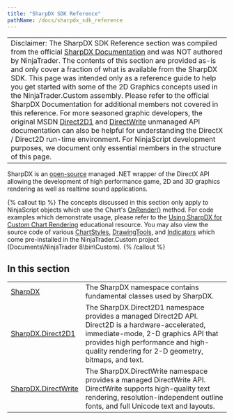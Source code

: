 ```yaml
---
title: "SharpDX SDK Reference"
pathName: /docs/sharpdx_sdk_reference
---
```


|  |
| --- |
| Disclaimer: The SharpDX SDK Reference section was compiled from the official [SharpDX Documentation](http://sharpdx.org/) and was NOT authored by NinjaTrader. The contents of this section are provided as-is and only cover a fraction of what is available from the SharpDX SDK. This page was intended only as a reference guide to help you get started with some of the 2D Graphics concepts used in the NinjaTrader.Custom assembly. Please refer to the official SharpDX Documentation for additional members not covered in this reference. For more seasoned graphic developers, the original MSDN [Direct2D1](https://msdn.microsoft.com/en-us/library/windows/desktop/dd370990.aspx) and [DirectWrite](https://msdn.microsoft.com/en-us/library/windows/desktop/dd368038.aspx) unmanaged API documentation can also be helpful for understanding the DirectX / Direct2D run-time environment. For NinjaScript development purposes, we document only essential members in the structure of this page. |

SharpDX is an [open-source](https://github.com/sharpdx/SharpDX) managed .NET wrapper of the DirectX API allowing the development of high performance game, 2D and 3D graphics rendering as well as realtime sound applications.

{% callout tip %}
The concepts discussed in this section only apply to NinjaScript objects which use the Chart's [OnRender()](/docs/desktop/onrender) method. For code examples which demonstrate usage, please refer to the [Using SharpDX for Custom Chart Rendering](/docs/desktop/using_sharpdx_for_custom_chart_rendering) educational resource. You may also view the source code of various [ChartStyles](/docs/desktop/chartstyletype), [DrawingTools](/docs/desktop/drawing_tools), and [Indicators](/docs/desktop/indicators) which come pre-installed in the NinjaTrader.Custom project (Documents\NinjaTrader 8\bin\Custom).
{% /callout %}

## In this section

|  |  |
| --- | --- |
| [SharpDX](/docs/desktop/sharpdx) | The SharpDX namespace contains fundamental classes used by SharpDX. |
| [SharpDX.Direct2D1](/docs/desktop/sharpdx_direct2d1) | The SharpDX.Direct2D1 namespace provides a managed Direct2D API. Direct2D is a hardware-accelerated, immediate-mode, 2-D graphics API that provides high performance and high-quality rendering for 2-D geometry, bitmaps, and text. |
| [SharpDX.DirectWrite](/docs/desktop/sharpdx_directwrite) | The SharpDX.DirectWrite namespace provides a managed DirectWrite API. DirectWrite supports high-quality text rendering, resolution-independent outline fonts, and full Unicode text and layouts. |
